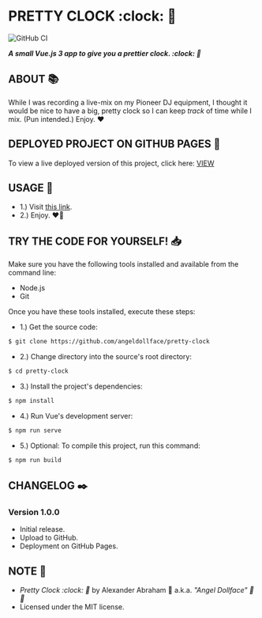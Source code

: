 # PRETTY CLOCK :clock: :ribbon:

![GitHub CI](https://github.com/angeldollface/pretty-clock/actions/workflows/vue.yml/badge.svg)

***A small Vue.js 3 app to give you a prettier clock. :clock: :ribbon:***

## ABOUT :books:

While I was recording a live-mix on my Pioneer DJ equipment, I thought it would be nice to have a big, pretty clock so I can keep *track* of time while I mix. (Pun intended.) Enjoy. :heart:

## DEPLOYED PROJECT ON GITHUB PAGES :rocket:

To view a live deployed version of this project, click here: [VIEW](https://angeldollface.art/pretty-clock)

## USAGE :hammer:

- 1.) Visit [this link](https://angeldollface.art/pretty-clock).
- 2.) Enjoy. :heart_on_fire:

## TRY THE CODE FOR YOURSELF! :inbox_tray:

Make sure you have the following tools installed and available from the command line:

- Node.js
- Git

Once you have these tools installed, execute these steps:

- 1.) Get the source code:

```bash
$ git clone https://github.com/angeldollface/pretty-clock
```

- 2.) Change directory into the source's root directory:

```bash
$ cd pretty-clock
```

- 3.) Install the project's dependencies:

```bash
$ npm install
```

- 4.) Run Vue's development server:

```bash
$ npm run serve
```

- 5.) Optional: To compile this project, run this command:

```bash
$ npm run build
```


## CHANGELOG :black_nib:

### Version 1.0.0

- Initial release.
- Upload to GitHub.
- Deployment on GitHub Pages.

## NOTE :scroll:

- *Pretty Clock :clock: :ribbon:* by Alexander Abraham :black_heart: a.k.a. *"Angel Dollface" :dolls: :ribbon:*
- Licensed under the MIT license.